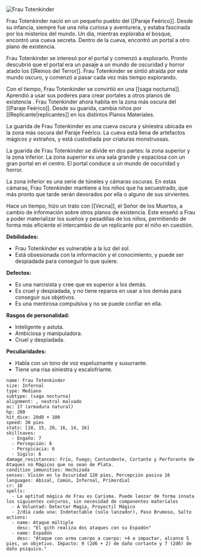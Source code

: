 ![Frau Totenkinder](https://o.remove.bg/downloads/6ab89425-7593-4350-8561-d05650ca1dd9/image-removebg-preview.png)

Frau Totenkinder nació en un pequeño pueblo del [[Paraje Feérico]]. Desde su infancia, siempre fue una niña curiosa y aventurera, y estaba fascinada por los misterios del mundo. Un día, mientras exploraba el bosque, encontró una cueva secreta. Dentro de la cueva, encontró un portal a otro plano de existencia.

Frau Totenkinder se interesó por el portal y comenzó a explorarlo. Pronto descubrió que el portal era un pasaje a un mundo de oscuridad y horror atado los [[Reinos del Terror]]. Frau Totenkinder se sintió atraída por este mundo oscuro, y comenzó a pasar cada vez más tiempo explorando.

Con el tiempo, Frau Totenkinder se convirtió en una [[saga nocturna]]. Aprendió a usar sus poderes para crear portales a otros planos de existencia . Frau Totenkinder ahora habita en la zona más oscura del [[Paraje Feérico]]. Desde su guarida, cambia niños por [[Replicante|replicantes]] en los distintos Planos Materiales. 

La guarida de Frau Totenkinder es una cueva oscura y siniestra ubicada en la zona más oscura del Paraje Feérico. La cueva está llena de artefactos mágicos y extraños, y está custodiada por criaturas monstruosas.

La guarida de Frau Totenkinder se divide en dos partes: la zona superior y la zona inferior. La zona superior es una sala grande y espaciosa con un gran portal en el centro. El portal conduce a un mundo de oscuridad y horror.

La zona inferior es una serie de túneles y cámaras oscuras. En estas cámaras, Frau Totenkinder mantiene a los niños que ha secuestrado, que más pronto que tarde serán devorados por ella o alguno de sus sirvientes.

Hace un tiempo, hizo un trato con [[Vecna]], el Señor de los Muertos, a cambio de información sobre otros planos de existencia. Este enseñó a Frau a poder materializar los sueños y pesadillas de los niños, permitiendo de forma más eficiente el intercambio de un replicante por el niño en cuestión.

**Debilidades:**

- Frau Totenkinder es vulnerable a la luz del sol.
- Está obsesionada con la información y el conocimiento, y puede ser despiadada para conseguir lo que quiere.

**Defectos:**

- Es una narcisista y cree que es superior a los demás.
- Es cruel y despiadada, y no tiene reparos en usar a los demás para conseguir sus objetivos.
- Es una mentirosa compulsiva y no se puede confiar en ella.

**Rasgos de personalidad:**

- Inteligente y astuta.
- Ambiciosa y manipuladora.
- Cruel y despiadada.

**Peculiaridades:**

- Habla con un tono de voz espeluznante y susurrante.
- Tiene una risa siniestra y escalofriante.


```statblock
name: Frau Totenkinder
size: Infernal
type: Mediano
subtype: (saga nocturna)
alignment: , neutral malvado
ac: 17 (armadura natural)
hp: 200
hit_dice: 20d8 + 100
speed: 30 pies
stats: [18, 15, 20, 16, 14, 16]
skillsaves:
  - Engaño: 7
  - Percepción: 6
  - Perspicacia: 6
  - Sigilo: 6
damage_resistances: Frío, Fuego; Contundente, Cortante y Perforante de Ataques no Mágicos que no sean de Plata.
condition_immunities: Hechizada
senses: Visión en la Oscuridad 120 pies, Percepción pasiva 16
languages: Abisal, Común, Infernal, Primordial
cr: 10
spells:
  - La aptitud mágica de Frau es Carisma. Puede lanzar de forma innata los siguientes conjuros, sin necesidad de componentes materiales
  - A Voluntad: Detectar Magia, Proyectil Mágico
  - 2/día cada una: Indetectable (solo lanzador), Paso Brumoso, Salto
actions:
  - name: Ataque múltiple
    desc: "El gith realiza dos ataques con su Espadón"
  - name: Espadón
    desc: "Ataque con arma cuerpo a cuerpo: +4 a impactar, alcance 5 pies, un objetivo. Impacto: 9 (2d6 + 2) de daño cortante y 7 (2d6) de daño psíquico."

```
